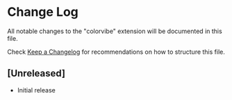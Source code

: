 # Change Log

All notable changes to the "colorvibe" extension will be documented in this file.

Check [Keep a Changelog](http://keepachangelog.com/) for recommendations on how to structure this file.

## [Unreleased]

- Initial release